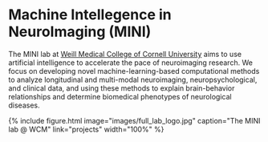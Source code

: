 ---
---

# Machine Intellegence in NeuroImaging (MINI)

The MINI lab at [Weill Medical College of Cornell University](https://weill.cornell.edu/) aims to use artificial intelligence to accelerate the pace of neuroimaging research. We focus on developing novel machine-learning-based computational methods to analyze longitudinal and multi-modal neuroimaging, neuropsychological, and clinical data, and using these methods to explain brain-behavior relationships and determine biomedical phenotypes of neurological diseases.

{%
  include figure.html
  image="images/full_lab_logo.jpg"
  caption="The MINI lab @ WCM"
  link="projects"
  width="100%"
%}
